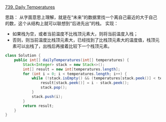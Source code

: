 [739. Daily Temperatures](https://leetcode.com/problems/daily-temperatures/description/)

思路：
从字面意思上理解，就是在“未来”的数据里找一个离自己最近的大于自己的数，这个从结构上就可以联想到“后进先出”的栈。
实现：
+ 如果栈为空，或者当前温度不比栈顶元素大，则将当前温度入栈；
+ 否则，则当前温度比栈顶元素大，已经找到了比栈顶元素大的温度值，栈顶元素可以出栈了，出栈后再接着比较下一个栈顶元素。

```java
class Solution {
    public int[] dailyTemperatures(int[] temperatures) {
        Stack<Integer> stack = new Stack<>();
        int[] result = new int[temperatures.length];
        for (int i = 0; i < temperatures.length; i++) {
            while (!stack.isEmpty() && (temperatures[stack.peek()] < temperatures[i])) {
                result[stack.peek()] = i - stack.peek();
                stack.pop();
            }
            stack.push(i);
        }
        return result;
    }
}
```